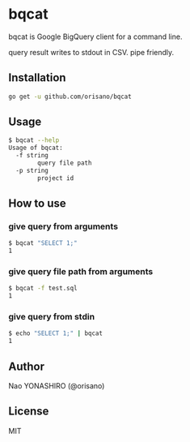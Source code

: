 # bqcat
bqcat is Google BigQuery client for a command line.

query result writes to stdout in CSV. pipe friendly.

## Installation
```bash
go get -u github.com/orisano/bqcat
```

## Usage
```bash
$ bqcat --help
Usage of bqcat:
  -f string
        query file path
  -p string
        project id
```

## How to use
### give query from arguments
```bash
$ bqcat "SELECT 1;"
1
```
### give query file path from arguments
```bash
$ bqcat -f test.sql
1
```

### give query from stdin
```bash
$ echo "SELECT 1;" | bqcat
1
```

## Author
Nao YONASHIRO (@orisano)

## License
MIT
